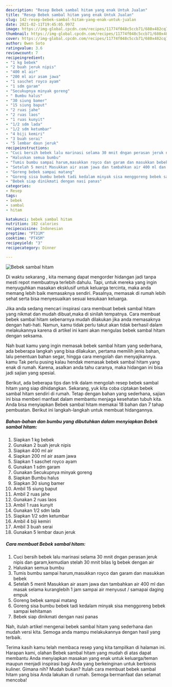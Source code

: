 ```yaml
---
description: "Resep Bebek sambal hitam yang enak Untuk Jualan"
title: "Resep Bebek sambal hitam yang enak Untuk Jualan"
slug: 142-resep-bebek-sambal-hitam-yang-enak-untuk-jualan
date: 2021-02-11T19:45:05.997Z
image: https://img-global.cpcdn.com/recipes/11774f048c5ccb71/680x482cq70/bebek-sambal-hitam-foto-resep-utama.jpg
thumbnail: https://img-global.cpcdn.com/recipes/11774f048c5ccb71/680x482cq70/bebek-sambal-hitam-foto-resep-utama.jpg
cover: https://img-global.cpcdn.com/recipes/11774f048c5ccb71/680x482cq70/bebek-sambal-hitam-foto-resep-utama.jpg
author: Owen Soto
ratingvalue: 3.6
reviewcount: 7
recipeingredient:
- "1 kg bebek"
- "2 buah jeruk nipis"
- "400 ml air"
- "200 ml air asam jawa"
- "1 saschet royco ayam"
- "1 sdm garam"
- "Secukupnya minyak goreng"
- " Bumbu halus"
- "30 siung bamer"
- "15 siung baput"
- "2 ruas jahe"
- "2 ruas laos"
- "1 ruas kunyit"
- "1/2 sdm lada"
- "1/2 sdm ketumbar"
- "4 biji kemiri"
- "3 buah serai"
- "5 lembar daun jeruk"
recipeinstructions:
- "Cuci bersih bebek lalu marinasi selama 30 mnit dngan perasan jeruk nipis dan garam,kemudian stelah 30 mnit bilas lg bebek dengan air"
- "Haluskan semua bumbu"
- "Tumis bumbu sampai harum,masukkan royco dan garam dan masukkan bebek"
- "Setelah 5 menit Masukkan air asam jawa dan tambahkan air 400 ml dan masak selama kuranglebih 1 jam sampai air menyusut / samapai daging empuk"
- "Goreng bebek sampai matang"
- "Goreng sisa bumbu bebek tadi kedalam minyak sisa menggoreng bebek sampai kehitaman"
- "Bebek siap dinikmati dengan nasi panas"
categories:
- Resep
tags:
- bebek
- sambal
- hitam

katakunci: bebek sambal hitam 
nutrition: 182 calories
recipecuisine: Indonesian
preptime: "PT31M"
cooktime: "PT45M"
recipeyield: "3"
recipecategory: Dinner

---
```



![Bebek sambal hitam](https://img-global.cpcdn.com/recipes/11774f048c5ccb71/680x482cq70/bebek-sambal-hitam-foto-resep-utama.jpg)

Di waktu  sekarang , kita memang dapat mengorder hidangan jadi tanpa mesti repot membuatnya terlebih dahulu. Tapi, untuk mereka yang ingin menyuguhkan masakan eksklusif untuk keluarga tercinta, maka anda memang lebih baik memasaknya sendiri. Pasalnya, memasak di rumah lebih sehat serta bisa menyesuaikan sesuai kesukaan keluarga.

Jika anda sedang mencari inspirasi cara membuat bebek sambal hitam yang nikmat dan mudah dibuat,maka di sinilah tempatnya. Cara membuat bebek sambal hitam  sebenarnya mudah dilakukan jika anda memasaknya dengan hati-hati. Namun, kamu tidak perlu takut akan tidak berhasil dalam melakukannya 
karena di artikel ini kami akan mengulas bebek sambal hitam dengan seksama.  



Nah buat kamu yang ingin memasak bebek sambal hitam yang sederhana, ada beberapa langkah yang bisa dilakukan, pertama memilih jenis bahan, lalu penentuan bahan segar, hingga cara mengolah dan menyajikannya. kamu Tak perlu pusing kalau hendak memasak bebek sambal hitam yang enak di rumah. Karena, asalkan anda  tahu caranya, maka hidangan ini bisa jadi sajian yang spesial.

Berikut, ada beberapa tips dan trik dalam mengolah resep bebek sambal hitam yang siap dihidangkan. Sekarang, yuk kita coba ciptakan bebek sambal hitam sendiri di rumah. Tetap dengan bahan yang sederhana, sajian ini bisa memberi manfaat dalam membantu menjaga kesehatan tubuh kita. Anda bisa menyiapkan Bebek sambal hitam memakai 18 bahan dan 7 tahap pembuatan. Berikut ini langkah-langkah untuk membuat hidangannya.

<!--inarticleads1-->

##### Bahan-bahan dan bumbu yang dibutuhkan dalam menyiapkan Bebek sambal hitam:

1. Siapkan 1 kg bebek
1. Gunakan 2 buah jeruk nipis
1. Siapkan 400 ml air
1. Siapkan 200 ml air asam jawa
1. Siapkan 1 saschet royco ayam
1. Gunakan 1 sdm garam
1. Gunakan Secukupnya minyak goreng
1. Siapkan  Bumbu halus
1. Siapkan 30 siung bamer
1. Ambil 15 siung baput
1. Ambil 2 ruas jahe
1. Gunakan 2 ruas laos
1. Ambil 1 ruas kunyit
1. Gunakan 1/2 sdm lada
1. Siapkan 1/2 sdm ketumbar
1. Ambil 4 biji kemiri
1. Ambil 3 buah serai
1. Gunakan 5 lembar daun jeruk




<!--inarticleads2-->

##### Cara membuat Bebek sambal hitam:

1. Cuci bersih bebek lalu marinasi selama 30 mnit dngan perasan jeruk nipis dan garam,kemudian stelah 30 mnit bilas lg bebek dengan air
1. Haluskan semua bumbu
1. Tumis bumbu sampai harum,masukkan royco dan garam dan masukkan bebek
1. Setelah 5 menit Masukkan air asam jawa dan tambahkan air 400 ml dan masak selama kuranglebih 1 jam sampai air menyusut / samapai daging empuk
1. Goreng bebek sampai matang
1. Goreng sisa bumbu bebek tadi kedalam minyak sisa menggoreng bebek sampai kehitaman
1. Bebek siap dinikmati dengan nasi panas




Nah, itulah artikel mengenai  bebek sambal hitam  yang sederhana dan mudah versi kita. Semoga anda mampu melakukannya dengan hasil yang terbaik. 

Terima kasih kamu telah membaca resep yang kita tampilkan di halaman ini. Harapan kami, olahan  Bebek sambal hitam yang mudah di atas dapat membantu Anda menyiapkan masakan yang enak untuk keluarga/teman maupun menjadi inspirasi bagi Anda yang berkeinginan untuk berbisnis kuliner. Gimana nih? Mudah bukan? Itulah cara membuat bebek sambal hitam yang bisa Anda lakukan di rumah. Semoga bermanfaat dan selamat mencoba!

